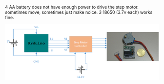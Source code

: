4 AA battery does not have enough power to drive the step motor. sometimes move, sometimes just make noice.
3 18650 (3.7v each) works fine.

![](../doc/images/stepmotor.png)